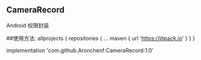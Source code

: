 ## CameraRecord
Android 权限封装

##使用方法:
allprojects {
		repositories {
			...
			maven { url 'https://jitpack.io' }
		}
	}


 implementation 'com.github.Aronchenf:CameraRecord:1.0'

